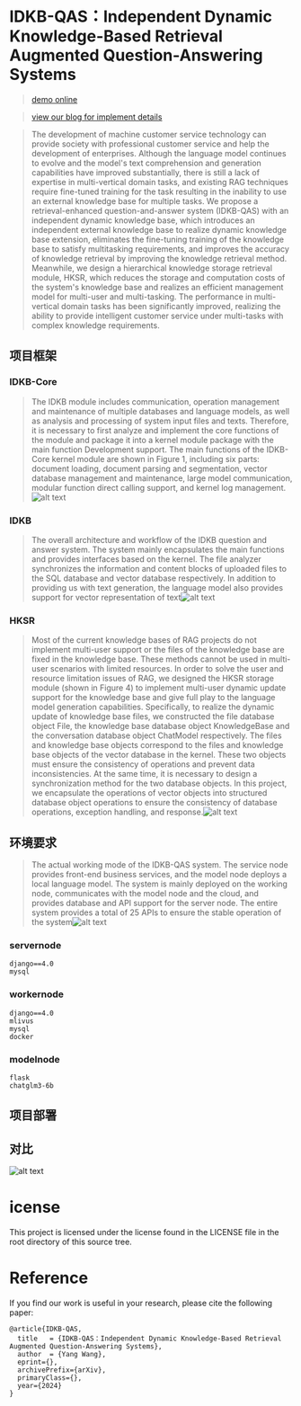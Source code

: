 
# IDKB-QAS：Independent Dynamic Knowledge-Based Retrieval Augmented Question-Answering Systems

>[demo online](https://idkb.aidroid.top/idkb/)

>[view our blog for implement details](https://blog.aidroid.top/ai/nlp/projects/idkb)


> The development of machine customer service technology can provide society with professional customer service and help the development of enterprises. Although the language model continues to evolve and the model's text comprehension and generation capabilities have improved substantially, there is still a lack of expertise in multi-vertical domain tasks, and existing RAG techniques require fine-tuned training for the task resulting in the inability to use an external knowledge base for multiple tasks. We propose a retrieval-enhanced question-and-answer system (IDKB-QAS) with an independent dynamic knowledge base, which introduces an independent external knowledge base to realize dynamic knowledge base extension, eliminates the fine-tuning training of the knowledge base to satisfy multitasking requirements, and improves the accuracy of knowledge retrieval by improving the knowledge retrieval method. Meanwhile, we design a hierarchical knowledge storage retrieval module, HKSR, which reduces the storage and computation costs of the system's knowledge base and realizes an efficient management model for multi-user and multi-tasking. The performance in multi-vertical domain tasks has been significantly improved, realizing the ability to provide intelligent customer service under multi-tasks with complex knowledge requirements.


## 项目框架

### IDKB-Core
> The IDKB module includes communication, operation management and maintenance of multiple databases and language models, as well as analysis and processing of system input files and texts. Therefore, it is necessary to first analyze and implement the core functions of the module and package it into a kernel module package with the main function Development support. The main functions of the IDKB-Core kernel module are shown in Figure 1, including six parts: document loading, document parsing and segmentation, vector database management and maintenance, large model communication, modular function direct calling support, and kernel log management.
![alt text](./IDKB-core.jpg)

### IDKB
>The overall architecture and workflow of the IDKB question and answer system. The system mainly encapsulates the main functions and provides interfaces based on the kernel. The file analyzer synchronizes the information and content blocks of uploaded files to the SQL database and vector database respectively. In addition to providing us with text generation, the language model also provides support for vector representation of text![alt text](./IDKB-QAS.jpg)

### HKSR
> Most of the current knowledge bases of RAG projects do not implement multi-user support or the files of the knowledge base are fixed in the knowledge base. These methods cannot be used in multi-user scenarios with limited resources. In order to solve the user and resource limitation issues of RAG, we designed the HKSR storage module (shown in Figure 4) to implement multi-user dynamic update support for the knowledge base and give full play to the language model generation capabilities. Specifically, to realize the dynamic update of knowledge base files, we constructed the file database object File, the knowledge base database object KnowledgeBase and the conversation database object ChatModel respectively. The files and knowledge base objects correspond to the files and knowledge base objects of the vector database in the kernel. These two objects must ensure the consistency of operations and prevent data inconsistencies. At the same time, it is necessary to design a synchronization method for the two database objects. In this project, we encapsulate the operations of vector objects into structured database object operations to ensure the consistency of database operations, exception handling, and response.![alt text](./HKSR.jpg)

## 环境要求

>The actual working mode of the IDKB-QAS system. The service node provides front-end business services, and the model node deploys a local language model. The system is mainly deployed on the working node, communicates with the model node and the cloud, and provides database and API support for the server node. The entire system provides a total of 25 APIs to ensure the stable operation of the system![alt text](./structure_zh.png)


### servernode
```
django==4.0
mysql
```
### workernode
```
django==4.0
mlivus
mysql
docker
```

### modelnode
```
flask
chatglm3-6b
```


## 项目部署

## 对比

![alt text](./compare.jpg)


# icense
This project is licensed under the license found in the LICENSE file in the root directory of this source tree. 


# Reference
If you find our work is useful in your research, please cite the following paper:
```shell
@article{IDKB-QAS,
  title   = {IDKB-QAS：Independent Dynamic Knowledge-Based Retrieval Augmented Question-Answering Systems},
  author  = {Yang Wang},
  eprint={},
  archivePrefix={arXiv},
  primaryClass={},
  year={2024}
}
```